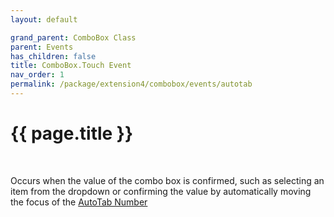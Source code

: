 ```yaml
---
layout: default

grand_parent: ComboBox Class
parent: Events
has_children: false
title: ComboBox.Touch Event
nav_order: 1
permalink: /package/extension4/combobox/events/autotab
---
```

# {{ page.title }}
<br>

Occurs when the value of the combo box is confirmed, such as selecting an item from the dropdown or confirming the value by automatically moving the focus of the <a href="/package/extension4/combobox/properties/autotab">AutoTab Number</a>